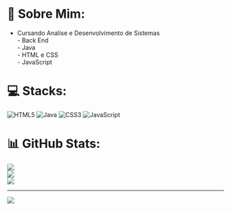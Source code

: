 # 💫 Sobre Mim:
- Cursando Analise e Desenvolvimento de Sistemas<br>- Back End<br>- Java <br>- HTML e CSS<br>- JavaScript  


# 💻 Stacks:
![HTML5](https://img.shields.io/badge/html5-%23E34F26.svg?style=for-the-badge&logo=html5&logoColor=white) ![Java](https://img.shields.io/badge/java-%23ED8B00.svg?style=for-the-badge&logo=java&logoColor=white) ![CSS3](https://img.shields.io/badge/css3-%231572B6.svg?style=for-the-badge&logo=css3&logoColor=white) ![JavaScript](https://img.shields.io/badge/javascript-%23323330.svg?style=for-the-badge&logo=javascript&logoColor=%23F7DF1E) 
# 📊 GitHub Stats:
![](https://github-readme-stats.vercel.app/api?username=reinanmarques&theme=dark&hide_border=false&include_all_commits=false&count_private=false)<br/>
![](https://github-readme-streak-stats.herokuapp.com/?user=reinanmarques&theme=dark&hide_border=false)<br/>
![](https://github-readme-stats.vercel.app/api/top-langs/?username=reinanmarques&theme=dark&hide_border=false&include_all_commits=false&count_private=false&layout=compact)

---
[![](https://visitcount.itsvg.in/api?id=reinanmarques&icon=0&color=0)](https://visitcount.itsvg.in)

<!-- Proudly created with GPRM ( https://gprm.itsvg.in ) -->
